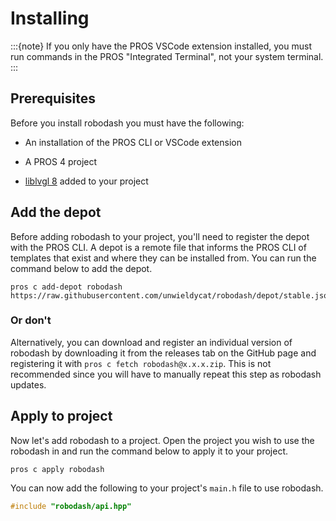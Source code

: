 # Installing

:::{note}
If you only have the PROS VSCode extension installed, you must run
commands in the PROS "Integrated Terminal", not your system terminal.
:::

## Prerequisites

Before you install robodash you must have the following:

- An installation of the PROS CLI or VSCode extension

- A PROS 4 project

- [liblvgl 8](https://github.com/purduesigbots/liblvgl) added to your project

## Add the depot

Before adding robodash to your project, you'll need to register the depot with the PROS CLI. A depot is a remote file that informs the PROS CLI of templates that exist and where they can be installed from. You can run the command below to add the depot.

```
pros c add-depot robodash https://raw.githubusercontent.com/unwieldycat/robodash/depot/stable.json
```

### Or don't

Alternatively, you can download and register an individual version of robodash by downloading it from the releases tab on the GitHub page and registering it with `pros c fetch robodash@x.x.x.zip`. This is not recommended since you will have to manually repeat this step as robodash updates.

## Apply to project

Now let's add robodash to a project. Open the project you wish to use the robodash in and run the command below to apply it to your project.

```
pros c apply robodash
```

You can now add the following to your project's `main.h` file to use robodash.

```cpp
#include "robodash/api.hpp"
```
